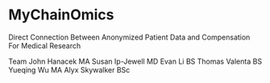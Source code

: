 # MyChainOmics
Direct Connection Between Anonymized Patient Data and Compensation For Medical Research 

Team
John Hanacek MA
Susan Ip-Jewell MD
Evan Li BS
Thomas Valenta BS
Yueqing Wu MA
Alyx Skywalker BSc
